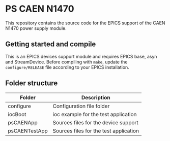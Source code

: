 # PS CAEN N1470

This repository contains the source code for the EPICS support of the CAEN N1470 power supply module.

## Getting started and compile

This is an EPICS devices support module and requires EPICS base, asyn and StreamDevice. Before compiling with `make`, update the `configure/RELEASE` file according to your EPICS installation.

## Folder structure

| Folder        | Description                            |
| ------------- | -------------------------------------- |
| configure     | Configuration file folder              |
| iocBoot       | ioc example for the test application   |
| psCAENApp     | Sources files for the device support   |
| psCAENTestApp | Sources files for the test application |
